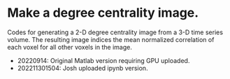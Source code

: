 # Make a degree centrality image.
Codes for generating a 2-D degree centrality image from a 3-D time series volume. The resulting image indices the mean normalized correlation of each voxel for all other voxels in the image. 

- 20220914: Original Matlab version requiring GPU uploaded.
- 202211301504: Josh uploaded ipynb version.
